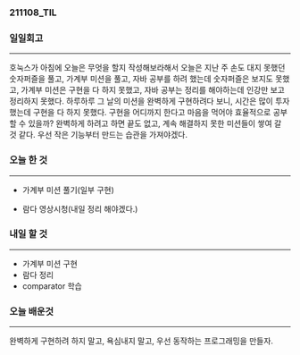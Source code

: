 ### 211108_TIL

### 일일회고

---

호눅스가 아침에 오늘은 무엇을 할지 작성해보라해서
오늘은 지난 주 손도 대지 못했던 숫자퍼즐을 풀고, 가계부 미션을 풀고, 자바 공부를 하려 했는데
숫자퍼즐은 보지도 못했고, 가계부 미션은 구현을 다 하지 못했고, 자바 공부는 정리를 해야하는데 인강만 보고 정리하지 못했다.
하루하루 그 날의 미션을 완벽하게 구현하려다 보니, 시간은 많이 투자 했는데 구현을 다 하지 못했다.
구현을 어디까지 한다고 마음을 먹어야 효율적으로 공부할 수 있을까? 완벽하게 하려고 하면 끝도 없고, 계속 해결하지 못한 미션들이 쌓여 갈 것 같다.
우선 작은 기능부터 만드는 습관을 가져야겠다.

### 오늘 한 것

---

- 가계부 미션 풀기(일부 구현)

- 람다 영상시청(내일 정리 해야겠다.)


### 내일 할 것

---

- 가계부 미션 구현
- 람다 정리
- comparator 학습

### 오늘 배운것

---

완벽하게 구현하려 하지 말고, 욕심내지 말고, 우선 동작하는 프로그래밍을 만들자.
